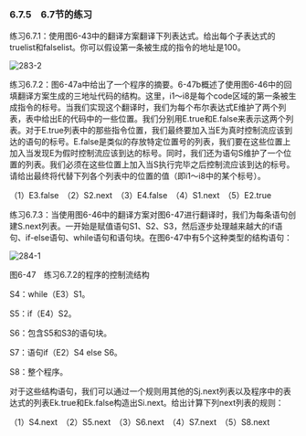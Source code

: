 ### 6.7.5　6.7节的练习

练习6.7.1：使用图6-43中的翻译方案翻译下列表达式。给出每个子表达式的truelist和falselist。你可以假设第一条被生成的指令的地址是100。

![283-2](../Images/image04458.jpeg)

练习6.7.2：图6-47a中给出了一个程序的摘要。6-47b概述了使用图6-46中的回填翻译方案生成的三地址代码的结构。这里，i1～i8是每个code区域的第一条被生成指令的标号。当我们实现这个翻译时，我们为每个布尔表达式E维护了两个列表，表中给出E的代码中的一些位置。我们分别用E.true和E.false来表示这两个列表。对于E.true列表中的那些指令位置，我们最终要加入当E为真时控制流应该到达的语句的标号。E.false是类似的存放特定位置号的列表，我们要在这些位置上加入当发现E为假时控制流应该到达的标号。同时，我们还为语句S维护了一个位置的列表。我们必须在这些位置上加入当S执行完毕之后控制流应该到达的标号。请给出最终将代替下列各个列表中的位置的值（即i1～i8中的某个标号）。

（1）E3.false　（2）S2.next　（3）E4.false　（4）S1.next　（5）E2.true

练习6.7.3：当使用图6-46中的翻译方案对图6-47进行翻译时，我们为每条语句创建S.next列表。一开始是赋值语句S1、S2、S3，然后逐步处理越来越大的if语句、if-else语句、while语句和语句块。在图6-47中有5个这种类型的结构语句：

![284-1](../Images/image04459.jpeg)

图6-47　练习6.7.2的程序的控制流结构

S4：while（E3）S1。

S5：if（E4）S2。

S6：包含S5和S3的语句块。

S7：语句if（E2）S4 else S6。

S8：整个程序。

对于这些结构语句，我们可以通过一个规则用其他的Sj.next列表以及程序中的表达式的列表Ek.true和Ek.false构造出Si.next。给出计算下列next列表的规则：

（1）S4.next　（2）S5.next　（3）S6.next　（4）S7.next　（5）S8.next